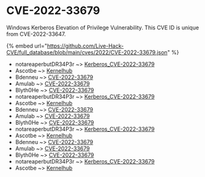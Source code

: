 # CVE-2022-33679

Windows Kerberos Elevation of Privilege Vulnerability. This CVE ID is unique from CVE-2022-33647.

{% embed url="https://github.com/Live-Hack-CVE/full_database/blob/main/cves/2022/CVE-2022-33679.json" %}


* notareaperbutDR34P3r ~> [Kerberos_CVE-2022-33679](https://www.alice-snow.ru/2022/database/cve-2022-33679/kerberos_cve-2022-33679-notareaperbutdr34p3r)
* Ascotbe ~> [Kernelhub](https://www.alice-snow.ru/2022/database/cve-2022-33679/kernelhub-ascotbe)
* Bdenneu ~> [CVE-2022-33679](https://www.alice-snow.ru/2022/database/cve-2022-33679/cve-2022-33679-bdenneu)
* Amulab ~> [CVE-2022-33679](https://www.alice-snow.ru/2022/database/cve-2022-33679/cve-2022-33679-amulab)
* Blyth0He ~> [CVE-2022-33679](https://www.alice-snow.ru/2022/database/cve-2022-33679/cve-2022-33679-blyth0he)
* notareaperbutDR34P3r ~> [Kerberos_CVE-2022-33679](https://www.alice-snow.ru/2022/database/cve-2022-33679/kerberos_cve-2022-33679-notareaperbutdr34p3r)
* Ascotbe ~> [Kernelhub](https://www.alice-snow.ru/2022/database/cve-2022-33679/kernelhub-ascotbe)
* Bdenneu ~> [CVE-2022-33679](https://www.alice-snow.ru/2022/database/cve-2022-33679/cve-2022-33679-bdenneu)
* Amulab ~> [CVE-2022-33679](https://www.alice-snow.ru/2022/database/cve-2022-33679/cve-2022-33679-amulab)
* Blyth0He ~> [CVE-2022-33679](https://www.alice-snow.ru/2022/database/cve-2022-33679/cve-2022-33679-blyth0he)
* notareaperbutDR34P3r ~> [Kerberos_CVE-2022-33679](https://www.alice-snow.ru/2022/database/cve-2022-33679/kerberos_cve-2022-33679-notareaperbutdr34p3r)
* Ascotbe ~> [Kernelhub](https://www.alice-snow.ru/2022/database/cve-2022-33679/kernelhub-ascotbe)
* Bdenneu ~> [CVE-2022-33679](https://www.alice-snow.ru/2022/database/cve-2022-33679/cve-2022-33679-bdenneu)
* Amulab ~> [CVE-2022-33679](https://www.alice-snow.ru/2022/database/cve-2022-33679/cve-2022-33679-amulab)
* Blyth0He ~> [CVE-2022-33679](https://www.alice-snow.ru/2022/database/cve-2022-33679/cve-2022-33679-blyth0he)
* notareaperbutDR34P3r ~> [Kerberos_CVE-2022-33679](https://www.alice-snow.ru/2022/database/cve-2022-33679/kerberos_cve-2022-33679-notareaperbutdr34p3r)
* Ascotbe ~> [Kernelhub](https://www.alice-snow.ru/2022/database/cve-2022-33679/kernelhub-ascotbe)
